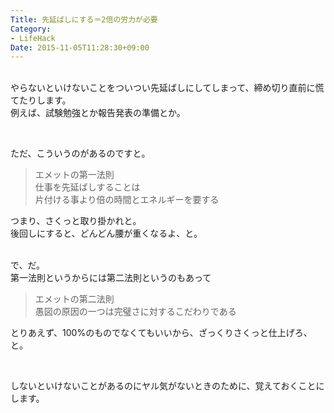 ```yaml
---
Title: 先延ばしにする＝2倍の労力が必要
Category:
- LifeHack
Date: 2015-11-05T11:28:30+09:00
---
```


<br />やらないといけないことをついつい先延ばしにしてしまって、締め切り直前に慌てたりします。<br />例えば、試験勉強とか報告発表の準備とか。

 

ただ、こういうのがあるのですと。
<blockquote>

エメットの第一法則<br />仕事を先延ばしすることは<br />片付ける事より倍の時間とエネルギーを要する
</blockquote>

つまり、さくっと取り掛かれと。<br />後回しにすると、どんどん腰が重くなるよ、と。

<br />で、だ。<br />第一法則というからには第二法則というのもあって
<blockquote>

エメットの第二法則<br />愚図の原因の一つは完璧さに対するこだわりである
</blockquote>

とりあえず、100%のものでなくてもいいから、ざっくりさくっと仕上げろ、と。

 

しないといけないことがあるのにヤル気がないときのために、覚えておくことにします。
